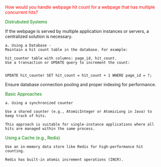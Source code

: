 <span style="color: red"> How would you handle webpage hit count for a webpage that has multiple concurrent hits? </span>



<span style="color: green"> Distrubuted Systems </span>

If the webpage is served by multiple application instances or servers, a centralized solution is necessary.

    a. Using a Database - 
    Maintain a hit count table in the database. For example:

    hit_counter table with columns: page_id, hit_count.
    Use a transaction or UPDATE query to increment the count:


    UPDATE hit_counter SET hit_count = hit_count + 1 WHERE page_id = ?;

Ensure database connection pooling and proper indexing for performance.


<span style="color: green"> Basic Approaches </span>
    
    a. Using a synchronized counter
    
    Use a shared counter (e.g., AtomicInteger or AtomicLong in Java) to keep track of hits.
    
    This approach is suitable for single-instance applications where all hits are managed within the same process.


<span style="color: green">Using a Cache (e.g., Redis)</span>

    Use an in-memory data store like Redis for high-performance hit counting.

    Redis has built-in atomic increment operations (INCR).